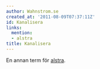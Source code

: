 ```yaml
---
author: Wahnstrom.se
created_at: '2011-08-09T07:37:11Z'
id: Kanalisera
links:
  mention:
  - alstra
title: Kanalisera
---
```


En annan term för [alstra].

  [alstra]: alstra